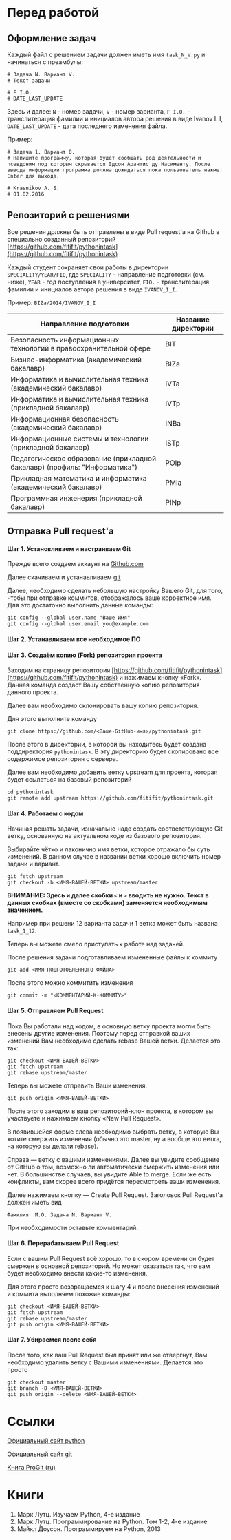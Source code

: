 # Перед работой

## Оформление задач

Каждый файл с решением задачи должен  иметь имя ```task_N_V.py``` и начинаться с преамбулы:
```
# Задача N. Вариант V.
# Текст задачи

# F I.O.
# DATE_LAST_UPDATE
```

Здесь и далее: 
```N``` - номер задачи, 
```V``` - номер варианта,
```F I.O.``` - транслитерация фамилии и инициалов автора решения в  виде Ivanov I. I,
```DATE_LAST_UPDATE``` - дата последнего изменения файла.

Пример: 
```
# Задача 1. Вариант 0.
# Напишите программу, которая будет сообщать род деятельности и псевдоним под которым скрывается Эдсон Арантис ду Насименту. После вывода информации программа должна дожидаться пока пользователь нажмет Enter для выхода.

# Krasnikov A. S.
# 01.02.2016
```

## Репозиторий с решениями

Все решения должны быть отправлены в виде Pull request'а на Github в специально созданный репозиторий [https://github.com/fitifit/pythonintask](https://github.com/fitifit/pythonintask)

Каждый студент сохраняет свои работы в директории  ```SPECIALITY/YEAR/FIO```, где ```SPECIALITY``` - направление подготовки (см. ниже), ```YEAR``` - год поступления в университет, ```FIO.``` - транслитерация фамилии и инициалов автора решения в  виде ```IVANOV_I_I```. 

Пример: ```BIZa/2014/IVANOV_I_I```

| Направление подготовки | Название директории |
| -- | -- |
|Безопасность информационных технологий в правоохранительной сфере|BIT|
|Бизнес-информатика (академический бакалавр)|BIZa|
|Информатика и вычислительная техника (академический бакалавр)|IVTa|
|Информатика и вычислительная техника (прикладной бакалавр)|IVTp|
|Информационная безопасность (академический бакалавр)|INBa|
|Информационные системы и технологии (прикладной бакалавр)|ISTp|
|Педагогическое образование (прикладной бакалавр) (профиль: "Информатика")|POIp|
|Прикладная математика и информатика (академический бакалавр)|PMIa|
|Программная инженерия (прикладной бакалавр)|PINp|


## Отправка Pull request'а

#### Шаг 1. Установливаем и настраиваем Git

Прежде всего создаем аккаунт на [Github.com](https://github.com)

Далее скачиваем и устанавливаем [git](http://git-scm.com/download)

Далее, необходимо сделать небольшую настройку Вашего Git, для того, 
чтобы при отправке коммитов, отображалось ваше корректное имя.
Для это достаточно выполнить данные команды:

```
git config --global user.name "Ваше Имя"
git config --global user.email you@example.com
```

#### Шаг 2. Устанавливаем  все необходимое ПО


#### Шаг 3. Создаём копию (Fork) репозитория проекта

Заходим на страницу репозитория [https://github.com/fitifit/pythonintask](https://github.com/fitifit/pythonintask) и нажимаем кнопку «Fork». Данная команда создаст Вашу собственную копию репозитория данного проекта.

Далее вам необходимо склонировать вашу копию репозитория.

Для этого выполните команду

```
git clone https://github.com/<Ваше-GitHub-имя>/pythonintask.git
```

После этого в директории, в которой вы находитесь будет создана поддиректория ```pythonintask```. В эту директорию будет скопировано все содержимое репозитория с сервера.

Далее вам необходимо добавить ветку upstream для проекта, которая будет ссылаться на базовый репозиторий 

```
cd pythonintask
git remote add upstream https://github.com/fitifit/pythonintask.git
```


#### Шаг 4. Работаем с кодом

Начиная решать задачи, изначально надо создать соответствующую Git ветку, основанную на актуальном коде из базового репозитория.

Выбирайте чётко и лаконично имя ветки, которое отражало бы суть изменений.
В данном случае в названии ветки хорошо включить номер задачи и вариант.

```
git fetch upstream
git checkout -b <ИМЯ-ВАШЕЙ-ВЕТКИ> upstream/master
```

**ВНИМАНИЕ: Здесь и далее  скобки ```<``` и ```>``` вводить не нужно. Текст в данных скобках (вместе со скобками) заменяется необходимым значением.**


Например при решени 12 варианта задачи 1 ветка может быть названа ```task_1_12```.

Теперь вы можете смело приступать к работе над задачей.

После решения задачи подготавливаем измененные файлы к коммиту

```
git add <ИМЯ-ПОДГОТОВЛЕННОГО-ФАЙЛА>
```

После этого можно коммитить изменения

```
git commit -m "<КОММЕНТАРИЙ-К-КОММИТУ>"
```



#### Шаг 5. Отправляем Pull Request

Пока Вы работали над кодом, в основную ветку проекта могли быть внесены другие изменения. Поэтому перед отправкой ваших изменений Вам необходимо сделать rebase Вашей ветки.
Делается это так:

```
git checkout <ИМЯ-ВАШЕЙ-ВЕТКИ>
git fetch upstream
git rebase upstream/master
```

Теперь вы можете отправить Ваши изменения.
```
git push origin <ИМЯ-ВАШЕЙ-ВЕТКИ>
```

После этого заходим в ваш репозиторий-клон проекта, в котором вы участвуете и нажимаем кнопку «New Pull Request».

В появившейся форме слева необходимо выбрать ветку, в которую Вы хотите смержить изменения (обычно это master, ну а вообще это ветка, на которую вы делали rebase).

Справа — ветку с вашими изменениями.
Далее вы увидите сообщение от GitHub о том, возможно ли автоматически смержить изменения или нет.
В большинстве случаев, вы увидите Able to merge.
Если же есть конфликты, вам скорее всего придётся пересмотреть ваши изменения.

Далее нажимаем кнопку — Create Pull Request.
Заголовок Pull Request'a должен иметь вид 

```
Фамилия  И.О. Задача N. Вариант V.
```

При необходимости оставьте комментарий.



#### Шаг 6. Перерабатываем Pull Request

Если с вашим Pull Request всё хорошо, то в скором времени он будет смержен в основной репозиторий.
Но может оказаться так, что вам будет необходимо внести какие-то изменения.

Для этого просто возвращаемся к шагу 4 и после внесения изменений и коммита выполняем похожие команды:

```
git checkout <ИМЯ-ВАШЕЙ-ВЕТКИ>
git fetch upstream
git rebase upstream/master
git push origin <ИМЯ-ВАШЕЙ-ВЕТКИ>
```

#### Шаг 7. Убираемся после себя

После того, как ваш Pull Request был принят или же отвергнут, Вам необходимо удалить ветку с Вашими изменениями.
Делается это просто

```
git checkout master
git branch -D <ИМЯ-ВАШЕЙ-ВЕТКИ>
git push origin --delete <ИМЯ-ВАШЕЙ-ВЕТКИ>
```

# Ссылки
[Официальный сайт python ](https://www.python.org/)

[Официальный сайт git](http://git-scm.com)

[Книга ProGit (ru)](https://progit.org/translations/lang/ru)

# Книги
1. Марк Лутц. Изучаем Python, 4-е издание
1. Марк Лутц. Программирование на Python. Том 1-2, 4-е издание
1. Майкл Доусон. Программируем на Python, 2013



